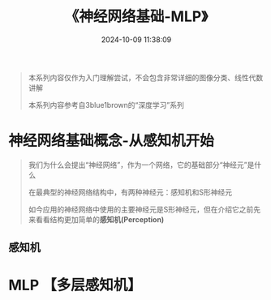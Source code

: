 ﻿---
title: 《神经网络基础-MLP》
date: 2024-10-09 11:38:09
tags: neural network
updated: 2024-10-09 21:43:12
---

> 本系列内容仅作为入门理解尝试，不会包含非常详细的图像分类、线性代数讲解
>
> 本系列内容参考自3blue1brown的“深度学习”系列



# 神经网络基础概念-从感知机开始

> 我们为什么会提出“神经网络”，作为一个网络，它的基础部分“神经元”是什么
>
> 在最典型的神经网络结构中，有两种神经元：感知机和S形神经元
>
> 如今应用的神经网络中使用的主要神经元是S形神经元，但在介绍它之前先来看看结构更加简单的**感知机(Perception)**

## 感知机

# MLP 【多层感知机】
